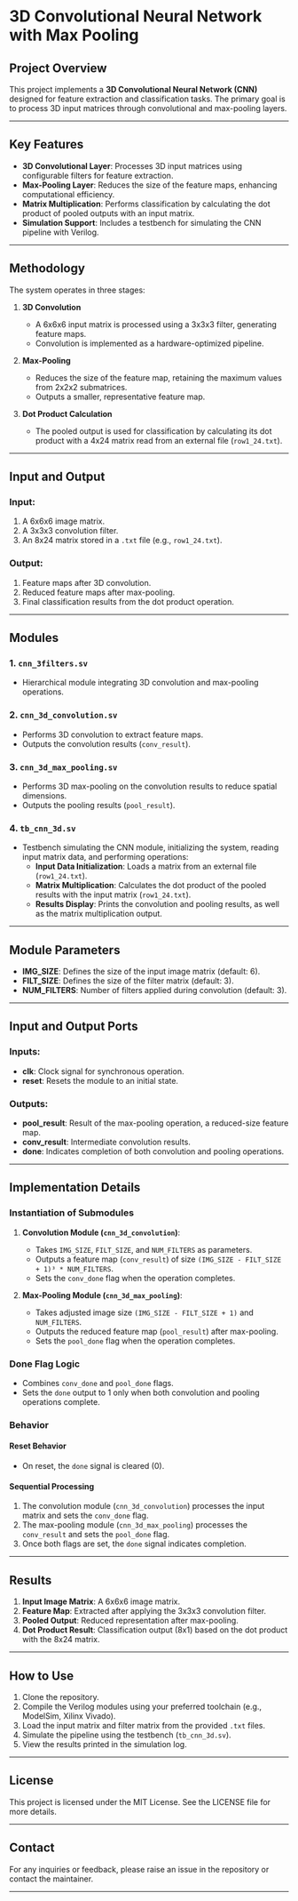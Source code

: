 # 3D Convolutional Neural Network with Max Pooling

## Project Overview

This project implements a **3D Convolutional Neural Network (CNN)** designed for feature extraction and classification tasks. The primary goal is to process 3D input matrices through convolutional and max-pooling layers.

---

## Key Features

- **3D Convolutional Layer**: Processes 3D input matrices using configurable filters for feature extraction.
- **Max-Pooling Layer**: Reduces the size of the feature maps, enhancing computational efficiency.
- **Matrix Multiplication**: Performs classification by calculating the dot product of pooled outputs with an input matrix.
- **Simulation Support**: Includes a testbench for simulating the CNN pipeline with Verilog.

---

## Methodology

The system operates in three stages:

1. **3D Convolution**
   - A 6x6x6 input matrix is processed using a 3x3x3 filter, generating feature maps.
   - Convolution is implemented as a hardware-optimized pipeline.

2. **Max-Pooling**
   - Reduces the size of the feature map, retaining the maximum values from 2x2x2 submatrices.
   - Outputs a smaller, representative feature map.

3. **Dot Product Calculation**
   - The pooled output is used for classification by calculating its dot product with a 4x24 matrix read from an external file (`row1_24.txt`).

---

## Input and Output

### Input:

1. A 6x6x6 image matrix.
2. A 3x3x3 convolution filter.
3. An 8x24 matrix stored in a `.txt` file (e.g., `row1_24.txt`).

### Output:

1. Feature maps after 3D convolution.
2. Reduced feature maps after max-pooling.
3. Final classification results from the dot product operation.

---

## Modules

### 1. `cnn_3filters.sv`
   - Hierarchical module integrating 3D convolution and max-pooling operations.

### 2. `cnn_3d_convolution.sv`
   - Performs 3D convolution to extract feature maps.
   - Outputs the convolution results (`conv_result`).

### 3. `cnn_3d_max_pooling.sv`
   - Performs 3D max-pooling on the convolution results to reduce spatial dimensions.
   - Outputs the pooling results (`pool_result`).

### 4. `tb_cnn_3d.sv`
   - Testbench simulating the CNN module, initializing the system, reading input matrix data, and performing operations:
     - **Input Data Initialization**: Loads a matrix from an external file (`row1_24.txt`).
     - **Matrix Multiplication**: Calculates the dot product of the pooled results with the input matrix (`row1_24.txt`).
     - **Results Display**: Prints the convolution and pooling results, as well as the matrix multiplication output.

---

## Module Parameters

- **IMG_SIZE**: Defines the size of the input image matrix (default: 6).
- **FILT_SIZE**: Defines the size of the filter matrix (default: 3).
- **NUM_FILTERS**: Number of filters applied during convolution (default: 3).

---

## Input and Output Ports

### Inputs:
- **clk**: Clock signal for synchronous operation.
- **reset**: Resets the module to an initial state.

### Outputs:
- **pool_result**: Result of the max-pooling operation, a reduced-size feature map.
- **conv_result**: Intermediate convolution results.
- **done**: Indicates completion of both convolution and pooling operations.

---

## Implementation Details

### Instantiation of Submodules

1. **Convolution Module (`cnn_3d_convolution`)**:
   - Takes `IMG_SIZE`, `FILT_SIZE`, and `NUM_FILTERS` as parameters.
   - Outputs a feature map (`conv_result`) of size `(IMG_SIZE - FILT_SIZE + 1)³ * NUM_FILTERS`.
   - Sets the `conv_done` flag when the operation completes.

2. **Max-Pooling Module (`cnn_3d_max_pooling`)**:
   - Takes adjusted image size `(IMG_SIZE - FILT_SIZE + 1)` and `NUM_FILTERS`.
   - Outputs the reduced feature map (`pool_result`) after max-pooling.
   - Sets the `pool_done` flag when the operation completes.

### Done Flag Logic

- Combines `conv_done` and `pool_done` flags.
- Sets the `done` output to 1 only when both convolution and pooling operations complete.

### Behavior

#### Reset Behavior
- On reset, the `done` signal is cleared (0).

#### Sequential Processing
1. The convolution module (`cnn_3d_convolution`) processes the input matrix and sets the `conv_done` flag.
2. The max-pooling module (`cnn_3d_max_pooling`) processes the `conv_result` and sets the `pool_done` flag.
3. Once both flags are set, the `done` signal indicates completion.

---

## Results

1. **Input Image Matrix**: A 6x6x6 image matrix.
2. **Feature Map**: Extracted after applying the 3x3x3 convolution filter.
3. **Pooled Output**: Reduced representation after max-pooling.
4. **Dot Product Result**: Classification output (8x1) based on the dot product with the 8x24 matrix.

---

## How to Use

1. Clone the repository.
2. Compile the Verilog modules using your preferred toolchain (e.g., ModelSim, Xilinx Vivado).
3. Load the input matrix and filter matrix from the provided `.txt` files.
4. Simulate the pipeline using the testbench (`tb_cnn_3d.sv`).
5. View the results printed in the simulation log.

---

## License

This project is licensed under the MIT License. See the LICENSE file for more details.

---

## Contact

For any inquiries or feedback, please raise an issue in the repository or contact the maintainer.

---
